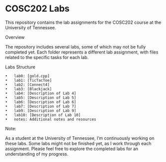 # COSC202 Labs

This repository contains the lab assignments for the COSC202 course at the University of Tennessee.

Overview

The repository includes several labs, some of which may not be fully completed yet. Each folder represents a different lab assignment, with files related to the specific tasks for each lab.

Labs Structure

	•	lab0: [gold.cpp]
	•	lab1: [TicTacToe]
	•	lab2: [Connect4]
	•	lab3: [Blackjack]
	•	lab4: [Description of Lab 4]
	•	lab5: [Description of Lab 5]
	•	lab6: [Description of Lab 6]
	•	lab7: [Description of Lab 7]
	•	lab9: [Description of Lab 9]
	•	lab10: [Description of Lab 10]
	•	notes: Additional notes and resources

Note:

As a student at the University of Tennessee, I’m continuously working on these labs. Some labs might not be finished yet, as I work through each assignment. Please feel free to explore the completed labs for an understanding of my progress.
